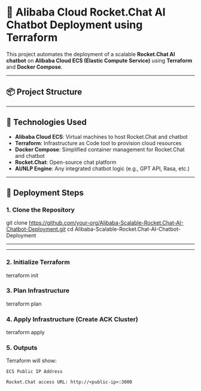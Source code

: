 # 🤖 Alibaba Cloud Rocket.Chat AI Chatbot Deployment using Terraform

This project automates the deployment of a scalable **Rocket.Chat AI chatbot** on **Alibaba Cloud ECS (Elastic Compute Service)** using **Terraform** and **Docker Compose**.

---

## 📦 Project Structure


---

## 🧰 Technologies Used

- **Alibaba Cloud ECS**: Virtual machines to host Rocket.Chat and chatbot
- **Terraform**: Infrastructure as Code tool to provision cloud resources
- **Docker Compose**: Simplified container management for Rocket.Chat and chatbot
- **Rocket.Chat**: Open-source chat platform
- **AI/NLP Engine**: Any integrated chatbot logic (e.g., GPT API, Rasa, etc.)

---

## 🚀 Deployment Steps

### 1. Clone the Repository

git clone https://github.com/your-org/Alibaba-Scalable-Rocket.Chat-AI-Chatbot-Deployment.git
cd Alibaba-Scalable-Rocket.Chat-AI-Chatbot-Deployment

---
---
### 2. Initialize Terraform

terraform init


### 3. Plan Infrastructure


terraform plan


### 4. Apply Infrastructure (Create ACK Cluster)

terraform apply




### 5. Outputs

Terraform will show:

    ECS Public IP Address

    Rocket.Chat access URL: http://<public-ip>:3000
